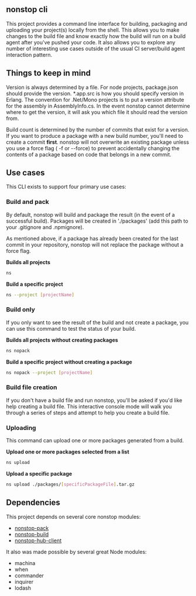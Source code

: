 ## nonstop cli
This project provides a command line interface for building, packaging and uploading your project(s) locally from the shell. This allows you to make changes to the build file and know exactly how the build will run on a build agent after you've pushed your code. It also allows you to explore any number of interesting use cases outside of the usual CI server/build agent interaction pattern.

## Things to keep in mind
Version is always determined by a file. For node projects, package.json should provide the version. *.app.src is how you should specify version in Erlang. The convention for .Net/Mono projects is to put a version attribute for the assembly in AssemblyInfo.cs. In the event nonstop cannot determine where to get the version, it will ask you which file it should read the version from.

Build count is determined by the number of commits that exist for a version. If you want to produce a package with a new build number, you'll need to create a commit __first__. nonstop will not overwrite an existing package unless you use a force flag ( -f or --force) to prevent accidentally changing the contents of a package based on code that belongs in a new commit.

## Use cases
This CLI exists to support four primary use cases:

### Build and pack
By default, nonstop will build and package the result (in the event of a successful build). Packages will be created in './packages' (add this path to your .gitignore and .npmignore).

As mentioned above, if a package has already been created for the last commit in your repository, nonstop will not replace the package without a force flag.


__Builds all projects__
```bash
ns
```

__Build a specific project__
```bash
ns --project [projectName]
```

### Build only
If you only want to see the result of the build and not create a package, you can use this command to test the status of your build.

__Builds all projects without creating packages__
```bash
ns nopack
```

__Build a specific project without creating a package__
```bash
ns nopack --project [projectName]
```

### Build file creation
If you don't have a build file and run nonstop, you'll be asked if you'd like help creating a build file. This interactive console mode will walk you through a series of steps and attempt to help you create a build file.

### Uploading
This command can upload one or more packages generated from a build.

__Upload one or more packages selected from a list__
```bash
ns upload
```

__Upload a specific package__
```bash
ns upload ./packages/[specificPackageFile].tar.gz
```

## Dependencies
 
This project depends on several core nonstop modules:

 * [nonstop-pack](https://github.com/LeanKit-Labs/nonstop-pack)
 * [nonstop-build](https://github.com/LeanKit-Labs/nonstop-build)
 * [nonstop-hub-client](https://github.com/LeanKit-Labs/nonstop-hub-client)
 
It also was made possible by several great Node modules:

 * machina
 * when
 * commander
 * inquirer
 * lodash